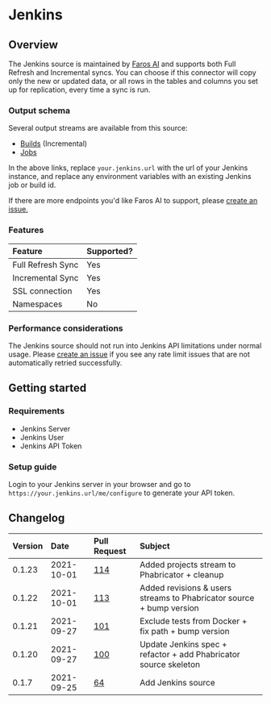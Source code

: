 # Jenkins

## Overview

The Jenkins source is maintained by [Faros
AI](https://github.com/faros-ai/airbyte-connectors/tree/main/sources/jenkins-source)
and supports both Full Refresh and Incremental syncs. You can choose if this
connector will copy only the new or updated data, or all rows in the tables and
columns you set up for replication, every time a sync is run.

### Output schema

Several output streams are available from this source:

* [Builds](https://your.jenkins.url/job/$JOB_NAME/$BUILD_NUMBER/api/json?pretty=true) \(Incremental\)
* [Jobs](https://your.jenkins.url/job/$JOB_NAME/api/json?pretty=true)

In the above links, replace `your.jenkins.url` with the url of your Jenkins
instance, and replace any environment variables with an existing Jenkins job or
build id.

If there are more endpoints you'd like Faros AI to support, please [create an
issue.](https://github.com/faros-ai/airbyte-connectors/issues/new)

### Features

| Feature | Supported? |
| :--- | :--- |
| Full Refresh Sync | Yes |
| Incremental Sync | Yes |
| SSL connection | Yes |
| Namespaces | No |

### Performance considerations

The Jenkins source should not run into Jenkins API limitations under normal
usage. Please [create an
issue](https://github.com/faros-ai/airbyte-connectors/issues/new) if you see any
rate limit issues that are not automatically retried successfully.

## Getting started

### Requirements

* Jenkins Server
* Jenkins User
* Jenkins API Token

### Setup guide

Login to your Jenkins server in your browser and go to
`https://your.jenkins.url/me/configure` to generate your API token.

## Changelog

| Version | Date | Pull Request | Subject |
| :--- | :--- | :--- | :--- |
| 0.1.23 | 2021-10-01 | [114](https://github.com/faros-ai/airbyte-connectors/pull/114) | Added projects stream to Phabricator + cleanup |
| 0.1.22 | 2021-10-01 | [113](https://github.com/faros-ai/airbyte-connectors/pull/113) | Added revisions & users streams to Phabricator source + bump version |
| 0.1.21 | 2021-09-27 | [101](https://github.com/faros-ai/airbyte-connectors/pull/101) | Exclude tests from Docker + fix path + bump version |
| 0.1.20 | 2021-09-27 | [100](https://github.com/faros-ai/airbyte-connectors/pull/100) | Update Jenkins spec + refactor + add Phabricator source skeleton |
| 0.1.7 | 2021-09-25 | [64](https://github.com/faros-ai/airbyte-connectors/pull/64) | Add Jenkins source |


